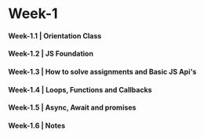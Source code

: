 # Week-1

#### Week-1.1 | Orientation Class
#### Week-1.2 | JS Foundation
#### Week-1.3 | How to solve assignments and Basic JS Api's
#### Week-1.4 | Loops, Functions and Callbacks
#### Week-1.5 | Async, Await and promises
#### Week-1.6 | Notes